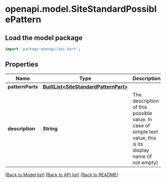 # openapi.model.SiteStandardPossiblePattern

## Load the model package
```dart
import 'package:openapi/api.dart';
```

## Properties
Name | Type | Description | Notes
------------ | ------------- | ------------- | -------------
**patternParts** | [**BuiltList&lt;SiteStandardPatternPart&gt;**](SiteStandardPatternPart.md) |  | 
**description** | **String** | The description of this possible value. In case of simple text value, this is its display name (if not empty) | [optional] 

[[Back to Model list]](../README.md#documentation-for-models) [[Back to API list]](../README.md#documentation-for-api-endpoints) [[Back to README]](../README.md)


